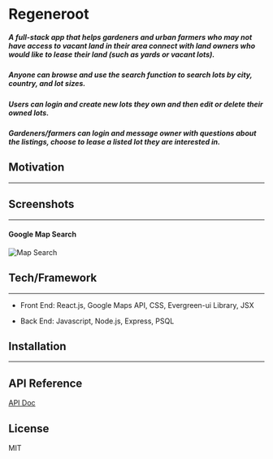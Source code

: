 # Regeneroot

##### A full-stack app that helps gardeners and urban farmers who may not have access to vacant land in their area connect with land owners who would like to lease their land (such as yards or vacant lots).

##### Anyone can browse and use the search function to search lots by city, country, and lot sizes.

##### Users can login and create new lots they own and then edit or delete their owned lots. 

##### Gardeners/farmers can login and message owner with questions about the listings, choose to lease a listed lot they are interested in.

## Motivation
---

## Screenshots
---
#### Google Map Search
![Map Search](https://github.com/jyxgao/regeneroot/blob/master/docs/search_map.gif?raw=true)

## Tech/Framework
---
* Front End: React.js, Google Maps API, CSS, Evergreen-ui Library, JSX

* Back End: Javascript, Node.js, Express, PSQL


## Installation
___

## API Reference
[API Doc](https://github.com/jyxgao/regeneroot/blob/master/docs/serverRoutes.md)

## License
MIT 


